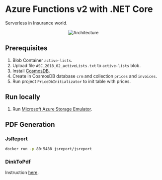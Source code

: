 # Azure Functions v2 with .NET Core

Serverless in Insurance world.

<p align="center">
    <img alt="Architecture" src="https://raw.githubusercontent.com/asc-lab/dotnetcore-azure-functions/master/readme-images/azure-functions-architecture.png" />
</p>

## Prerequisites

1. Blob Container ```active-lists```.
2. Upload file ```ASC_2018_02_activeLists.txt``` to ```active-lists``` blob.
3. Install [CosmosDB](https://docs.microsoft.com/en-us/azure/cosmos-db/local-emulator).
4. Create in CosmosDB database ```crm``` and collection ```prices``` and ```invoices```.
5. Run project ```PriceDbInitializator``` to init table with prices.

## Run locally

1. Run [Microsoft Azure Storage Emulator](https://docs.microsoft.com/en-us/azure/storage/common/storage-use-emulator).

## PDF Generation

### JsReport

```bash
docker run -p 80:5488 jsreport/jsreport
```

### DinkToPdf

Instruction [here](https://odetocode.com/blogs/scott/archive/2018/02/14/pdf-generation-in-azure-functions-v2.aspx).